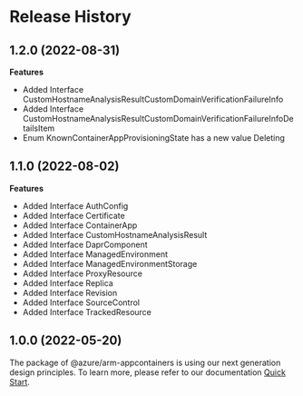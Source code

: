 # Release History
    
## 1.2.0 (2022-08-31)
    
**Features**

  - Added Interface CustomHostnameAnalysisResultCustomDomainVerificationFailureInfo
  - Added Interface CustomHostnameAnalysisResultCustomDomainVerificationFailureInfoDetailsItem
  - Enum KnownContainerAppProvisioningState has a new value Deleting
    
    
## 1.1.0 (2022-08-02)
    
**Features**

  - Added Interface AuthConfig
  - Added Interface Certificate
  - Added Interface ContainerApp
  - Added Interface CustomHostnameAnalysisResult
  - Added Interface DaprComponent
  - Added Interface ManagedEnvironment
  - Added Interface ManagedEnvironmentStorage
  - Added Interface ProxyResource
  - Added Interface Replica
  - Added Interface Revision
  - Added Interface SourceControl
  - Added Interface TrackedResource
    
    
## 1.0.0 (2022-05-20)

The package of @azure/arm-appcontainers is using our next generation design principles. To learn more, please refer to our documentation [Quick Start](https://aka.ms/js-track2-quickstart).
